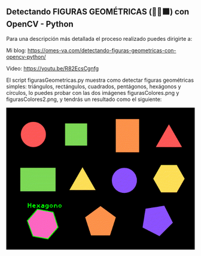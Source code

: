 ## Detectando FIGURAS GEOMÉTRICAS (🔵🔺⬛) con OpenCV - Python

Para una descripción más detallada el proceso realizado puedes dirigirte a:

Mi blog: https://omes-va.com/detectando-figuras-geometricas-con-opencv-python/

Video: https://youtu.be/R82EcsCgnfg

El script figurasGeometricas.py muestra como detectar figuras geométricas simples: triángulos, rectángulos, cuadrados, pentágonos, hexágonos
y círculos, lo puedes probar con las dos imágenes figurasColores.png y figurasColores2.png, y tendrás un resultado como el siguiente:


![](figGeometricas2.gif)

